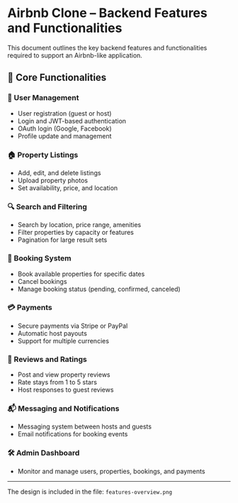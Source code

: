 # Airbnb Clone – Backend Features and Functionalities

This document outlines the key backend features and functionalities required to support an Airbnb-like application.

## 🔑 Core Functionalities

### 👥 User Management
- User registration (guest or host)
- Login and JWT-based authentication
- OAuth login (Google, Facebook)
- Profile update and management

### 🏠 Property Listings
- Add, edit, and delete listings
- Upload property photos
- Set availability, price, and location

### 🔍 Search and Filtering
- Search by location, price range, amenities
- Filter properties by capacity or features
- Pagination for large result sets

### 📆 Booking System
- Book available properties for specific dates
- Cancel bookings
- Manage booking status (pending, confirmed, canceled)

### 💳 Payments
- Secure payments via Stripe or PayPal
- Automatic host payouts
- Support for multiple currencies

### 🌟 Reviews and Ratings
- Post and view property reviews
- Rate stays from 1 to 5 stars
- Host responses to guest reviews

### 📬 Messaging and Notifications
- Messaging system between hosts and guests
- Email notifications for booking events

### 🛠️ Admin Dashboard
- Monitor and manage users, properties, bookings, and payments

---

The design is included in the file: `features-overview.png`

